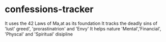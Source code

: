 # confessions-tracker
It uses the 42 Laws of Ma,at as its foundation
It tracks the deadly sins of 'lust' greed', 'prorastinatrion' and 'Envy'
It helps nature 'Mental','Financial', 'Physcal' and 'Spiritual' disipline
